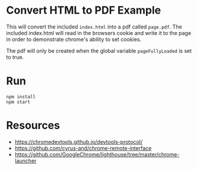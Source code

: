 # Convert HTML to PDF Example

This will convert the included `index.html` into a pdf called `page.pdf`. The included index.html will read in the browsers cookie and write it to the page in order to demonstrate chrome's ability to set cookies.

The pdf will only be created when the global variable `pageFullyLoaded` is set to true.

# Run

```
npm install
npm start
```

# Resources

- https://chromedevtools.github.io/devtools-protocol/
- https://github.com/cyrus-and/chrome-remote-interface
- https://github.com/GoogleChrome/lighthouse/tree/master/chrome-launcher

